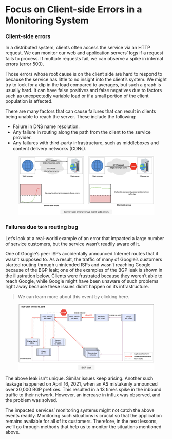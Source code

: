 # Focus on Client-side Errors in a Monitoring System

### Client-side errors <a href="#client-side-errors-0" id="client-side-errors-0"></a>

In a distributed system, clients often access the service via an HTTP request. We can monitor our web and application servers’ logs if a request fails to process. If multiple requests fail, we can observe a spike in internal errors (error 500).

Those errors whose root cause is on the client side are hard to respond to because the service has little to no insight into the client’s system. We might try to look for a dip in the load compared to averages, but such a graph is usually hard. It can have false positives and false negatives due to factors such as unexpectedly variable load or if a small portion of the client population is affected.

There are many factors that can cause failures that can result in clients being unable to reach the server. These include the following:

* Failure in DNS name resolution.
* Any failure in routing along the path from the client to the service provider.
* Any failures with third-party infrastructure, such as middleboxes and content delivery networks (CDNs).

<figure><img src="../.gitbook/assets/Screenshot 2023-09-03 at 12.20.50 AM.png" alt=""><figcaption></figcaption></figure>

### Failures due to a routing bug <a href="#failures-due-to-a-routing-bug-0" id="failures-due-to-a-routing-bug-0"></a>

Let’s look at a real-world example of an error that impacted a large number of service customers, but the service wasn’t readily aware of it.

One of Google’s peer ISPs accidentally announced Internet routes that it wasn’t supposed to. As a result, the traffic of many of Google’s customers started routing through unintended ISPs and wasn’t reaching Google because of the BGP leak; one of the examples of the BGP leak is shown in the illustration below. Clients were frustrated because they weren’t able to reach Google, while Google might have been unaware of such problems right away because these issues didn’t happen on its infrastructure.

> We can learn more about this event by clicking here.

<figure><img src="../.gitbook/assets/Screenshot 2023-09-03 at 12.21.10 AM.png" alt=""><figcaption></figcaption></figure>

The above leak isn’t unique. Similar issues keep arising. Another such leakage happened on April 16, 2021, when an AS mistakenly announced over 30,000 BGP prefixes. This resulted in a 13 times spike in the inbound traffic to their network. However, an increase in influx was observed, and the problem was solved.

The impacted services’ monitoring systems might not catch the above events readily. Monitoring such situations is crucial so that the application remains available for all of its customers. Therefore, in the next lessons, we’ll go through methods that help us to monitor the situations mentioned above.
